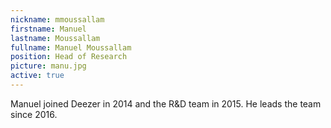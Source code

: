 ```yaml
---
nickname: mmoussallam
firstname: Manuel
lastname: Moussallam
fullname: Manuel Moussallam
position: Head of Research
picture: manu.jpg
active: true
---
```

Manuel joined Deezer in 2014 and the R&D team in 2015. He leads the team since 2016.
